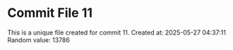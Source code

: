 # Commit File 11

This is a unique file created for commit 11.
Created at: 2025-05-27 04:37:11
Random value: 13786
